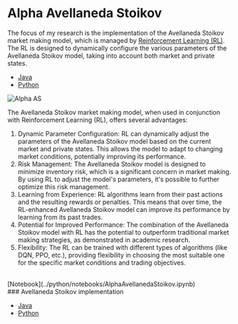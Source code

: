 # Alpha Avellaneda Stoikov

The focus of my research is the implementation of the Avellaneda Stoikov market making model, which is managed by
[Reinforcement Learning (RL)](reinforcement_learning.md). The RL is designed to dynamically configure the various
parameters of the Avellaneda
Stoikov model, taking into account both market and private states.

* [Java](../java/trading_algorithms/src/main/java/com/lambda/investing/algorithmic_trading/market_making/avellaneda_stoikov/AlphaAvellanedaStoikov.java)
* [Python](../python/trading_algorithms/market_making/alpha_avellaneda_stoikov.py)

![Alpha AS](../fig/AlphaAS_functional.jpg?raw=true "Alpha AS")

The Avellaneda Stoikov market making model, when used in conjunction with Reinforcement Learning (RL), offers several
advantages:

1. Dynamic Parameter Configuration: RL can dynamically adjust the parameters of the Avellaneda Stoikov model based on
   the current market and private states. This allows the model to adapt to changing market conditions, potentially
   improving its performance.
2. Risk Management: The Avellaneda Stoikov model is designed to minimize inventory risk, which is a significant concern
   in market making. By using RL to adjust the model's parameters, it's possible to further optimize this risk
   management.
3. Learning from Experience: RL algorithms learn from their past actions and the resulting rewards or penalties. This
   means that over time, the RL-enhanced Avellaneda Stoikov model can improve its performance by learning from its past
   trades.
5. Potential for Improved Performance: The combination of the Avellaneda Stoikov model with RL has the potential to
   outperform traditional market making strategies, as demonstrated in academic research.
6. Flexibility: The RL can be trained with different types of algorithms (like DQN, PPO, etc.), providing flexibility in
   choosing the most suitable one for the specific market conditions and trading objectives.
<br>
[Notebook](../python/notebooks/AlphaAvellanedaStoikov.ipynb)
<br>
### Avellaneda Stoikov implementation

* [Java](../java/trading_algorithms/src/main/java/com/lambda/investing/algorithmic_trading/market_making/avellaneda_stoikov/AvellanedaStoikov.java)
* [Python](../python/trading_algorithms/market_making/avellaneda_stoikov.py)

